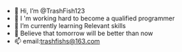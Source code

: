 - 👋 Hi, I’m @TrashFish123
- 👀 I 'm working hard to become a qualified programmer
- 🌱 I’m currently learning Relevant skills
- 💞️ Believe that tomorrow will be better than now
- 📫 email:trashfishs@163.com



<!---
TrashFish123/TrashFish123 is a ✨ special ✨ repository because its `README.md` (this file) appears on your GitHub profile.
You can click the Preview link to take a look at your changes.
--->
